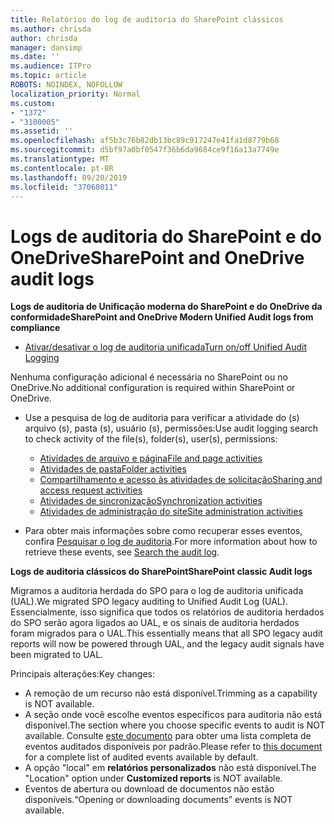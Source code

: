 ```yaml
---
title: Relatórios do log de auditoria do SharePoint clássicos
ms.author: chrisda
author: chrisda
manager: dansimp
ms.date: ''
ms.audience: ITPro
ms.topic: article
ROBOTS: NOINDEX, NOFOLLOW
localization_priority: Normal
ms.custom:
- "1372"
- "3100005"
ms.assetid: ''
ms.openlocfilehash: af5b3c76b82db13bc89c917247e41fa1d8779b68
ms.sourcegitcommit: d5bf97a0bf0547f36b6da9684ce9f16a13a7749e
ms.translationtype: MT
ms.contentlocale: pt-BR
ms.lasthandoff: 09/20/2019
ms.locfileid: "37068011"
---
```

# <a name="sharepoint-and-onedrive-audit-logs"></a><span data-ttu-id="88663-102">Logs de auditoria do SharePoint e do OneDrive</span><span class="sxs-lookup"><span data-stu-id="88663-102">SharePoint and OneDrive audit logs</span></span>

<span data-ttu-id="88663-103">**Logs de auditoria de Unificação moderna do SharePoint e do OneDrive da conformidade**</span><span class="sxs-lookup"><span data-stu-id="88663-103">**SharePoint and OneDrive Modern Unified Audit logs from compliance**</span></span>

- [<span data-ttu-id="88663-104">Ativar/desativar o log de auditoria unificada</span><span class="sxs-lookup"><span data-stu-id="88663-104">Turn on/off Unified Audit Logging</span></span>](https://docs.microsoft.com/office365/securitycompliance/turn-audit-log-search-on-or-off) 

<span data-ttu-id="88663-105">Nenhuma configuração adicional é necessária no SharePoint ou no OneDrive.</span><span class="sxs-lookup"><span data-stu-id="88663-105">No additional configuration is required within SharePoint or OneDrive.</span></span>

- <span data-ttu-id="88663-106">Use a pesquisa de log de auditoria para verificar a atividade do (s) arquivo (s), pasta (s), usuário (s), permissões:</span><span class="sxs-lookup"><span data-stu-id="88663-106">Use audit logging search to check activity of the file(s), folder(s), user(s), permissions:</span></span>

    - [<span data-ttu-id="88663-107">Atividades de arquivo e página</span><span class="sxs-lookup"><span data-stu-id="88663-107">File and page activities</span></span>](https://docs.microsoft.com/office365/securitycompliance/search-the-audit-log-in-security-and-compliance)
    - [<span data-ttu-id="88663-108">Atividades de pasta</span><span class="sxs-lookup"><span data-stu-id="88663-108">Folder activities</span></span>](https://docs.microsoft.com/office365/securitycompliance/search-the-audit-log-in-security-and-compliance#folder-activities)
    - [<span data-ttu-id="88663-109">Compartilhamento e acesso às atividades de solicitação</span><span class="sxs-lookup"><span data-stu-id="88663-109">Sharing and access request activities</span></span>](https://docs.microsoft.com/office365/securitycompliance/search-the-audit-log-in-security-and-compliance#sharing-and-access-request-activities)
    - [<span data-ttu-id="88663-110">Atividades de sincronização</span><span class="sxs-lookup"><span data-stu-id="88663-110">Synchronization activities</span></span>](https://docs.microsoft.com/office365/securitycompliance/search-the-audit-log-in-security-and-compliance#synchronization-activities)
    - [<span data-ttu-id="88663-111">Atividades de administração do site</span><span class="sxs-lookup"><span data-stu-id="88663-111">Site administration activities</span></span>](https://docs.microsoft.com/office365/securitycompliance/search-the-audit-log-in-security-and-compliance#site-administration-activities)
- <span data-ttu-id="88663-112">Para obter mais informações sobre como recuperar esses eventos, confira [Pesquisar o log de auditoria](https://docs.microsoft.com/office365/securitycompliance/search-the-audit-log-in-security-and-compliance#search-the-audit-log).</span><span class="sxs-lookup"><span data-stu-id="88663-112">For more information about how to retrieve these events, see [Search the audit log](https://docs.microsoft.com/office365/securitycompliance/search-the-audit-log-in-security-and-compliance#search-the-audit-log).</span></span>

<span data-ttu-id="88663-113">**Logs de auditoria clássicos do SharePoint**</span><span class="sxs-lookup"><span data-stu-id="88663-113">**SharePoint classic Audit logs**</span></span>

<span data-ttu-id="88663-114">Migramos a auditoria herdada do SPO para o log de auditoria unificada (UAL).</span><span class="sxs-lookup"><span data-stu-id="88663-114">We migrated SPO legacy auditing to Unified Audit Log (UAL).</span></span> <span data-ttu-id="88663-115">Essencialmente, isso significa que todos os relatórios de auditoria herdados do SPO serão agora ligados ao UAL, e os sinais de auditoria herdados foram migrados para o UAL.</span><span class="sxs-lookup"><span data-stu-id="88663-115">This essentially means that all SPO legacy audit reports will now be powered through UAL, and the legacy audit signals have been migrated to UAL.</span></span>

<span data-ttu-id="88663-116">Principais alterações:</span><span class="sxs-lookup"><span data-stu-id="88663-116">Key changes:</span></span>

- <span data-ttu-id="88663-117">A remoção de um recurso não está disponível.</span><span class="sxs-lookup"><span data-stu-id="88663-117">Trimming as a capability is NOT available.</span></span>
- <span data-ttu-id="88663-118">A seção onde você escolhe eventos específicos para auditoria não está disponível.</span><span class="sxs-lookup"><span data-stu-id="88663-118">The section where you choose specific events to audit is NOT available.</span></span> <span data-ttu-id="88663-119">Consulte [este documento](https://docs.microsoft.com/office365/securitycompliance/search-the-audit-log-in-security-and-compliance) para obter uma lista completa de eventos auditados disponíveis por padrão.</span><span class="sxs-lookup"><span data-stu-id="88663-119">Please refer to [this document](https://docs.microsoft.com/office365/securitycompliance/search-the-audit-log-in-security-and-compliance) for a complete list of audited events available by default.</span></span>
- <span data-ttu-id="88663-120">A opção "local" em **relatórios personalizados** não está disponível.</span><span class="sxs-lookup"><span data-stu-id="88663-120">The "Location" option under **Customized reports** is NOT available.</span></span> 
- <span data-ttu-id="88663-121">Eventos de abertura ou download de documentos não estão disponíveis.</span><span class="sxs-lookup"><span data-stu-id="88663-121">“Opening or downloading documents” events is NOT available.</span></span> 

